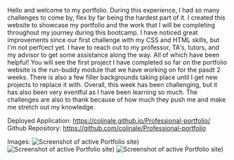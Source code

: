Hello and welcome to my portfolio. During this experience, I had so many challenges to come by, flex by far being the hardest part of it. I created this website to showcase my portfolio and the work that I will be completing throughout my journey during this bootcamp. I have noticed great improvements since our first challenge with my CSS and HTML skills, but I'm not perfcect yet. I have to reach out to my professor, TA's, tutors, and my advisor to get some assistance along the way. All of which have been helpful! You will see the first project I have completed so far on the portfolio website is the run-buddy module that we have working on for the pasdt 2 weeks. There is also a few filler backgrounds taking place until I get new projects to replace it with. Overall,  this week has been challenging, but it has also been very eventful as I have been learning so much. The challenges are also to thank because of how much they push me and make me stretch out my knowledge. 

Deployed Application: https://colinale.github.io/Professional-portfolio/
Github Repository: https://github.com/colinale/Professional-portfolio

Images: ![Screenshot of active Portfolio site](./assets/Images/first-page.png))
![Screenshot of active Portfolio site](./assets/Images/second-page.png))
![Screenshot of active Portfolio site](./assets/Images/third-page.png))